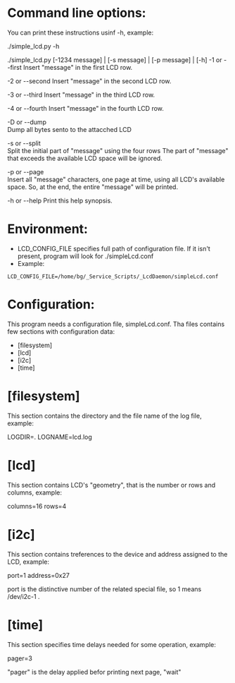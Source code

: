 Command line options:
======================

You can print these instructions usinf -h, example:

./simple_lcd.py -h


./simple_lcd.py [-1234 message] | [-s message] | [-p message] | [-h] 
-1 or --first 
        Insert "message" in the first LCD row.

-2 or --second 
        Insert "message" in the second LCD row.

-3 or --third 
        Insert "message" in the third LCD row.

-4 or --fourth 
        Insert "message" in the fourth LCD row.

-D or --dump   
        Dump all bytes sento to the attacched LCD 

-s or --split  
        Split the initial part of "message" using the four rows
        The part of "message" that exceeds  the available LCD space
        will be ignored.

-p or --page   
        Insert all "message" characters, one page at time, using
        all LCD's available space. So, at the end, the entire "message" will be printed.

-h or --help 
        Print this help synopsis.

Environment:
===========

* LCD_CONFIG_FILE specifies full path of configuration file. If it isn't present, program will look for ./simpleLcd.conf
* Example:
```
LCD_CONFIG_FILE=/home/bg/_Service_Scripts/_LcdDaemon/simpleLcd.conf
```

Configuration:
==============

This program needs a configuration file,  simpleLcd.conf.
Tha files contains few sections with configuration data:

* [filesystem]
* [lcd]
* [i2c]
* [time]


[filesystem]
=============

This section contains the directory and the file name of the log file, example:

 LOGDIR=.
 LOGNAME=lcd.log

[lcd]
=====

This section contains LCD's  "geometry", that is the number or rows and columns, example:

 columns=16
 rows=4

[i2c]
======

This section contains treferences to the device and address assigned to the LCD, example:

 port=1
 address=0x27

port is the distinctive number of the related special file, so 1 means /dev/i2c-1 .

[time]
======

This section specifies time delays needed for some operation, example:

 pager=3

"pager" is the delay applied befor printing next page, "wait"
